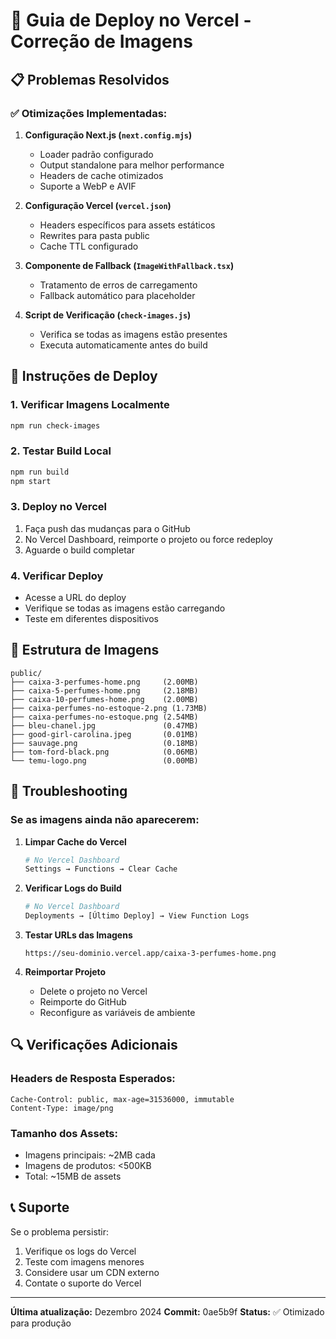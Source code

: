 # 🚀 Guia de Deploy no Vercel - Correção de Imagens

## 📋 Problemas Resolvidos

### ✅ Otimizações Implementadas:

1. **Configuração Next.js (`next.config.mjs`)**
   - Loader padrão configurado
   - Output standalone para melhor performance
   - Headers de cache otimizados
   - Suporte a WebP e AVIF

2. **Configuração Vercel (`vercel.json`)**
   - Headers específicos para assets estáticos
   - Rewrites para pasta public
   - Cache TTL configurado

3. **Componente de Fallback (`ImageWithFallback.tsx`)**
   - Tratamento de erros de carregamento
   - Fallback automático para placeholder

4. **Script de Verificação (`check-images.js`)**
   - Verifica se todas as imagens estão presentes
   - Executa automaticamente antes do build

## 🔧 Instruções de Deploy

### 1. Verificar Imagens Localmente
```bash
npm run check-images
```

### 2. Testar Build Local
```bash
npm run build
npm start
```

### 3. Deploy no Vercel
1. Faça push das mudanças para o GitHub
2. No Vercel Dashboard, reimporte o projeto ou force redeploy
3. Aguarde o build completar

### 4. Verificar Deploy
- Acesse a URL do deploy
- Verifique se todas as imagens estão carregando
- Teste em diferentes dispositivos

## 📁 Estrutura de Imagens

```
public/
├── caixa-3-perfumes-home.png     (2.00MB)
├── caixa-5-perfumes-home.png     (2.18MB)
├── caixa-10-perfumes-home.png    (2.00MB)
├── caixa-perfumes-no-estoque-2.png (1.73MB)
├── caixa-perfumes-no-estoque.png (2.54MB)
├── bleu-chanel.jpg               (0.47MB)
├── good-girl-carolina.jpeg       (0.01MB)
├── sauvage.png                   (0.18MB)
├── tom-ford-black.png            (0.06MB)
└── temu-logo.png                 (0.00MB)
```

## 🐛 Troubleshooting

### Se as imagens ainda não aparecerem:

1. **Limpar Cache do Vercel**
   ```bash
   # No Vercel Dashboard
   Settings → Functions → Clear Cache
   ```

2. **Verificar Logs do Build**
   ```bash
   # No Vercel Dashboard
   Deployments → [Último Deploy] → View Function Logs
   ```

3. **Testar URLs das Imagens**
   ```
   https://seu-dominio.vercel.app/caixa-3-perfumes-home.png
   ```

4. **Reimportar Projeto**
   - Delete o projeto no Vercel
   - Reimporte do GitHub
   - Reconfigure as variáveis de ambiente

## 🔍 Verificações Adicionais

### Headers de Resposta Esperados:
```
Cache-Control: public, max-age=31536000, immutable
Content-Type: image/png
```

### Tamanho dos Assets:
- Imagens principais: ~2MB cada
- Imagens de produtos: <500KB
- Total: ~15MB de assets

## 📞 Suporte

Se o problema persistir:
1. Verifique os logs do Vercel
2. Teste com imagens menores
3. Considere usar um CDN externo
4. Contate o suporte do Vercel

---

**Última atualização:** Dezembro 2024
**Commit:** 0ae5b9f
**Status:** ✅ Otimizado para produção 